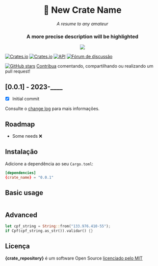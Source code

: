 <div align="center">
  <h1>🦀 New Crate Name</h1>

  <i>A resume to any amateur</i>
  <h3>A more precise description will be highlighted</h3>
  
  <img src="https://doc.rust-lang.org/cargo/images/Cargo-Logo-Small.png"/>

</div>

[![Crates.io](https://img.shields.io/crates/v/{crate_repository})](https://crates.io/crates/validador-br)
[![Crates.io](https://img.shields.io/crates/l/{crate_repository})](https://github.com/{username}/{crate_repository}/blob/master/LICENSE)
[![API](https://docs.rs/{crate_repository}/badge.svg)](https://docs.rs/{crate_repository})
[![Fórum de discussão](https://img.shields.io/github/issues/{username}/{crate_repository}?label=tarefas)](https://github.com/{username}/{crate_repository}/discussions)
<!-- [![Build Status](https://travis-ci.com/{username}/{crate_repository}.svg?branch=master)](https://travis-ci.com/{username}/{crate_repository}) &bull; -->

[![GitHub stars](https://img.shields.io/github/stars/{username}/{crate_repository}?style=social&label=Star&maxAge=1)](https://github.com/{username}/{crate_repository}/stargazers/)
[Contribua](CONTRIBUTING.md) comentando, compartilhando ou realizando um pull request!

## [0.0.1] - 2023-____

- [x] Initial commit

Consulte o [change log](https://github.com/{username}/{crate_repository}/blob/master/changelog.md) para mais informações.

## Roadmap

- Some needs ❌

## Instalação

Adicione a dependência ao seu `Cargo.toml`:

```toml
[dependencies]
{crate_name} = "0.0.1"
```

## Basic usage

```rust

```

## Advanced

```rust
let cpf_string = String::from("133.976.410-55");
if Cpf(cpf_string.as_str()).validar() {}
```

## Licença

**{crate_repository}** é um software Open Source [licenciado pelo MIT](https://github.com/{username}/{crate_repository}/blob/master/LICENSE)
